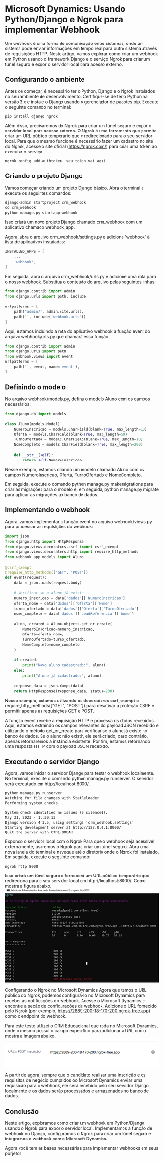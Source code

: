 # Microsoft Dynamics: Usando Python/Django e Ngrok para implementar Webhook

Um webhook é uma forma de comunicação entre sistemas, onde um sistema pode enviar informações em tempo real para outro sistema através de requisições HTTP. Neste artigo, vamos explorar como criar um webhook em Python usando o framework Django e o serviço Ngrok para criar um túnel seguro e expor o servidor local para acesso externo.

## Configurando o ambiente
Antes de começar, é necessário ter o Python, Django e o Ngrok instalados no seu ambiente de desenvolvimento. Certifique-se de ter o Python na versão 3.x e instale o Django usando o gerenciador de pacotes pip. Execute o seguinte comando no terminal:

```console
pip install django ngrok
```

Além disso, precisaremos do Ngrok para criar um túnel seguro e expor o servidor local para acesso externo. O Ngrok é uma ferramenta que permite criar um URL público temporário que é redirecionado para o seu servidor local. Para que o mesmo funcione é necessário fazer um cadastro no site do Ngrok, acesse o site oficial (https://ngrok.com/) para criar uma token ao executar o serviço.

```console
ngrok config add-authtoken  seu token vai aqui
```


## Criando o projeto Django

Vamos começar criando um projeto Django básico. Abra o terminal e execute os seguintes comandos:
```python
django-admin startproject crm_webhook
cd crm_webhook
python manage.py startapp webhook
```

Isso criará um novo projeto Django chamado crm_webhook com um aplicativo chamado webhook_app.

Agora, abra o arquivo crm_webhook/settings.py e adicione 'webhook' à lista de aplicativos instalados:

```python
INSTALLED_APPS = [
    ...
    'webhook',
]
```

Em seguida, abra o arquivo crm_webhook/urls.py e adicione uma rota para o nosso webhook. Substitua o conteúdo do arquivo pelas seguintes linhas:


```python
from django.contrib import admin
from django.urls import path, include

urlpatterns = [
    path("admin/", admin.site.urls),
    path('', include('webhook.urls'))
]
```


Aqui, estamos incluindo a rota do aplicativo  webhook a função event do arquivo webhook/urls.py que chamará essa função.


```python
from django.contrib import admin
from django.urls import path
from webhook.views import event
urlpatterns = [
    path('', event, name='event'),
]
```

## Definindo o modelo

No arquivo webhook/models.py, defina o modelo Aluno com os campos necessários:


```python
from django.db import models

class Aluno(models.Model):
    NumeroInscricao = models.CharField(blank=True, max_length=10)
    Oferta = models.CharField(blank=True, max_length=50)
    TurnoOfertado = models.CharField(blank=True, max_length=10)
    NomeCompleto = models.CharField(blank=True, max_length=200)

    def __str__(self):
        return self.NumeroInscricao
```

Nesse exemplo, estamos criando um modelo chamado Aluno com os campos NumeroInscricao, Oferta, TurnoOfertado e NomeCompleto.

Em seguida, execute o comando python manage.py makemigrations para criar as migrações para o modelo e, em seguida, python manage.py migrate para aplicar as migrações ao banco de dados.

## Implementando o webhook
Agora, vamos implementar a função event no arquivo webhook/views.py para processar as requisições do webhook:


```python
import json
from django.http import HttpResponse
from django.views.decorators.csrf import csrf_exempt
from django.views.decorators.http import require_http_methods
from webhook_app.models import Aluno

@csrf_exempt
@require_http_methods(["GET", "POST"])
def event(request):
    data = json.loads(request.body)

    # Verificar se o aluno já existe
    numero_inscricao = data['dados']['NumeroInscricao']
    oferta_nome = data['dados']['Oferta']['Nome']
    turno_ofertado = data['dados']['Oferta']['TurnoOfertado']
    nome_completo = data['dados']['LeadReferencia']['Nome']

    aluno, created = Aluno.objects.get_or_create(
        NumeroInscricao=numero_inscricao,
        Oferta=oferta_nome,
        TurnoOfertado=turno_ofertado,
        NomeCompleto=nome_completo
    )

    if created:
        print("Novo aluno cadastrado:", aluno)
    else:
        print("Aluno já cadastrado:", aluno)

    response_data = json.dumps(data)
    return HttpResponse(response_data, status=200)
```

Nesse exemplo, estamos utilizando os decoradores csrf_exempt e require_http_methods(["GET", "POST"]) para desativar a proteção CSRF e permitir apenas as requisições GET e POST.

A função event recebe a requisição HTTP e processa os dados recebidos. Aqui, estamos extraindo os campos relevantes do payload JSON recebido e utilizando o método get_or_create para verificar se o aluno já existe no banco de dados. Se o aluno não existir, ele será criado, caso contrário, apenas retornaremos a instância existente. Por fim, estamos retornando uma resposta HTTP com o payload JSON recebido.

## Executando o servidor Django

Agora, vamos iniciar o servidor Django para testar o webhook localmente. No terminal, execute o comando python manage.py runserver. O servidor será executado em http://localhost:8000/.

```console
python manage.py runserver
Watching for file changes with StatReloader
Performing system checks...

System check identified no issues (0 silenced).
May 31, 2023 - 11:30:13
Django version 4.1.5, using settings 'crm_webhook.settings'
Starting development server at http://127.0.0.1:8000/
Quit the server with CTRL-BREAK.
```

Expondo o servidor local com o Ngrok
Para que o webhook seja acessível externamente, usaremos o Ngrok para criar um túnel seguro. Abra uma nova janela do terminal e navegue até o diretório onde o Ngrok foi instalado. Em seguida, execute o seguinte comando:

```console
ngrok http 8000
```

Isso criará um túnel seguro e fornecerá um URL público temporário que redireciona para o seu servidor local em http://localhost:8000/. Como mostra a figura abaixo.
![](ngrok.jpg?raw=true)

Configurando o Ngrok no Microsoft Dynamics
Agora que temos o URL público do Ngrok, podemos configurá-lo no Microsoft Dynamics para receber as notificações do webhook. Acesse o Microsoft Dynamics e encontre a seção de configurações de webhook. Adicione o URL fornecido pelo Ngrok (por exemplo, https://2889-200-18-170-200.ngrok-free.app) como o endpoint do webhook.

Para este teste utilizei o CRM Educacional que roda no Microsoft Dynamics, onde o mesmo possui o campo expecifico para adicionar a URL como mostra a imagem abaixo.
![](crm.PNG?raw=true)

A partir de agora, sempre que o candidato realizar uma inscrição e os requisitos de negócio cumpridos oo Microsoft Dynamics enviar uma requisição para o webhook, ele será recebido pelo seu servidor Django localmente e os dados serão processados e armazenados no banco de dados.

## Conclusão
Neste artigo, exploramos como criar um webhook em Python/Django usando o Ngrok para expor o servidor local. Implementamos a função de webhook no Django, configuramos o Ngrok para criar um túnel seguro e integramos o webhook com o Microsoft Dynamics.

Agora você tem as bases necessárias para implementar webhooks em seus porjetos
